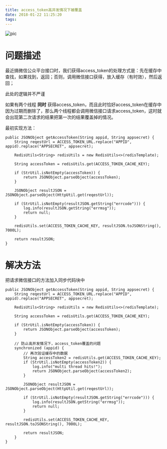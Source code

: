 ```yaml
---
title: access_token高并发情况下被覆盖
date: 2018-01-22 11:25:20
tags:
---
```

![pic](http://www.wailian.work/images/2018/01/23/4f3eddad613cb4031652bfcd36a4e6500881bbe75c05c-ceNJBC_fw658.jpg)

# 问题描述

最近搞微信公众平台接口时，我们获得access_token的处理方式是：先在缓存中查找，如果找到，返回；否则，调用微信接口获得，放入缓存（有时效），然后返回；

此处的逻辑并不严谨

如果有两个线程  **同时**  获得access_token，而且此时恰好access_token在缓存中因为过期而删除了，那么两个线程都会调用微信接口请求access_token，这时就会出现第二次请求的结果把第一次的结果覆盖掉的情况。

最初实现方法：

```
public JSONObject getAccessToken(String appid, String appsecret) {
    String reqestUrl = ACCESS_TOKEN_URL.replace("APPID", appid).replace("APPSECRET", appsecret);

    RedisUtils<String> redisUtils = new RedisUtils<>(redisTemplate);

    String accessToken = redisUtils.get(ACCESS_TOKEN_CACHE_KEY);

    if (StrUtil.isNotEmpty(accessToken)) {
        return JSONObject.parseObject(accessToken);
    }

    JSONObject resultJSON = JSONObject.parseObject(HttpUtil.get(reqestUrl));

    if (StrUtil.isNotEmpty(resultJSON.getString("errcode"))) {
        log.info(resultJSON.getString("errmsg"));
        return null;
    }

    redisUtils.set(ACCESS_TOKEN_CACHE_KEY, resultJSON.toJSONString(), 7000L);

    return resultJSON;
}
```

# 解决方法

把请求微信接口的方法加入同步代码块中

```
public JSONObject getAccessToken(String appid, String appsecret) {
    String reqestUrl = ACCESS_TOKEN_URL.replace("APPID", appid).replace("APPSECRET", appsecret);

    RedisUtils<String> redisUtils = new RedisUtils<>(redisTemplate);

    String accessToken = redisUtils.get(ACCESS_TOKEN_CACHE_KEY);

    if (StrUtil.isNotEmpty(accessToken)) {
        return JSONObject.parseObject(accessToken);
    }

    // 防止高并发情况下，access_token覆盖的问题
    synchronized (appid) {
        // 再次验证缓存中的数据
        String accessToken2 = redisUtils.get(ACCESS_TOKEN_CACHE_KEY);
        if (StrUtil.isNotEmpty(accessToken2)) {
            log.info("multi thread hits!");
            return JSONObject.parseObject(accessToken2);
        }

        JSONObject resultJSON = JSONObject.parseObject(HttpUtil.get(reqestUrl));

        if (StrUtil.isNotEmpty(resultJSON.getString("errcode"))) {
            log.info(resultJSON.getString("errmsg"));
            return null;
        }

        redisUtils.set(ACCESS_TOKEN_CACHE_KEY, resultJSON.toJSONString(), 7000L);

        return resultJSON;
    }
}
```
